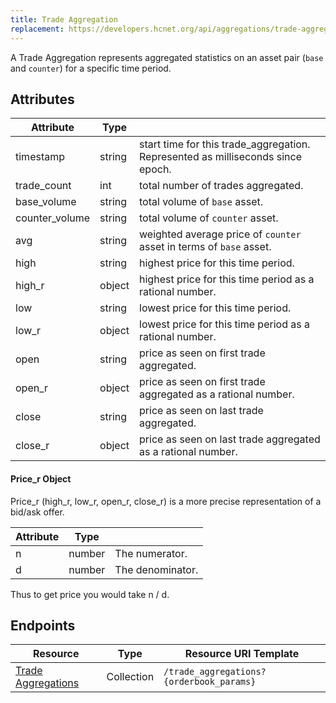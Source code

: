 ```yaml
---
title: Trade Aggregation
replacement: https://developers.hcnet.org/api/aggregations/trade-aggregations/
---
```


A Trade Aggregation represents aggregated statistics on an asset pair (`base` and `counter`) for a specific time period.

## Attributes
| Attribute    | Type             |                                                                                                                        |
|--------------|------------------|------------------------------------------------------------------------------------------------------------------------|
| timestamp | string | start time for this trade_aggregation. Represented as milliseconds since epoch.|
| trade_count |  int | total number of trades aggregated.|
| base_volume | string | total volume of `base` asset.|
| counter_volume | string | total volume of `counter` asset.|
| avg | string | weighted average price of `counter` asset in terms of `base` asset.|
| high | string | highest price for this time period.|
| high_r | object | highest price for this time period as a rational number.|
| low | string | lowest price for this time period.|
| low_r | object | lowest price for this time period as a rational number.|
| open | string | price as seen on first trade aggregated.|
| open_r | object | price as seen on first trade aggregated as a rational number.|
| close | string | price as seen on last trade aggregated.|
| close_r | object | price as seen on last trade aggregated as a rational number.|

#### Price_r Object
Price_r (high_r, low_r, open_r, close_r) is a more precise representation of a bid/ask offer.

|    Attribute     |  Type  |                                                                                                                                |
| ---------------- | ------ | ------------------------------------------------------------------------------------------------------------------------------ |
| n               | number | The numerator.   |
| d              | number | The denominator.  |

Thus to get price you would take n / d.

## Endpoints

| Resource                 | Type       | Resource URI Template                |
|--------------------------|------------|--------------------------------------|
| [Trade Aggregations](../endpoints/trade_aggregations.md)       | Collection | `/trade_aggregations?{orderbook_params}`       |
